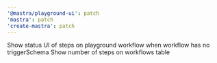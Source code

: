 ```yaml
---
'@mastra/playground-ui': patch
'mastra': patch
'create-mastra': patch
---
```


Show status UI of steps on playground workflow when workflow has no triggerSchema
Show number of steps on workflows table
